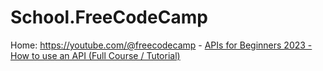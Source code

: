 # School.FreeCodeCamp
Home: https://youtube.com/@freecodecamp - [APIs for Beginners 2023 - How to use an API (Full Course / Tutorial)](https://youtu.be/WXsD0ZgxjRw)
